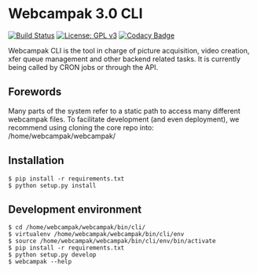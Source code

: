 Webcampak 3.0 CLI
==============================================================================

[![Build Status](https://travis-ci.org/Webcampak/cli.svg?branch=develop)](https://travis-ci.org/Webcampak/cli) 
[![License: GPL v3](https://img.shields.io/badge/License-GPL%20v3-blue.svg)](http://www.gnu.org/licenses/gpl-3.0)
[![Codacy Badge](https://api.codacy.com/project/badge/Grade/d825354d498648afb120abb4b3efa89a)](https://www.codacy.com/app/FrancisG/cli?utm_source=github.com&amp;utm_medium=referral&amp;utm_content=Webcampak/cli&amp;utm_campaign=Badge_Grade)

Webcampak CLI is the tool in charge of picture acquisition, video creation, xfer queue management and other backend related tasks.
It is currently being called by CRON jobs or through the API.

Forewords
------------
Many parts of the system refer to a static path to access many different webcampak files. 
To facilitate development (and even deployment), we recommend using cloning the core repo into: /home/webcampak/webcampak/


Installation
------------

```
$ pip install -r requirements.txt
$ python setup.py install
```

Development environment
------------

```
$ cd /home/webcampak/webcampak/bin/cli/
$ virtualenv /home/webcampak/webcampak/bin/cli/env
$ source /home/webcampak/webcampak/bin/cli/env/bin/activate
$ pip install -r requirements.txt
$ python setup.py develop
$ webcampak --help
```
